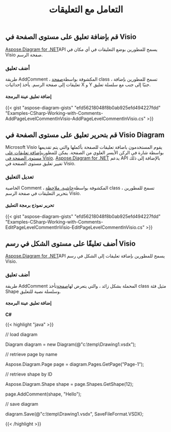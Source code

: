 ﻿---
title: التعامل مع التعليقات
type: docs
weight: 220
url: /ar/net/working-with-comments/
description: توضح هذه الصفحة كيفية إضافة التعليقات أو تحريرها باستخدام مكتبة Aspose.Diagram.
---
## **قم بإضافة تعليق على مستوى الصفحة في Visio**
[Aspose.Diagram for .NET](https://products.aspose.com/diagram/net/)API يسمح للمطورين بوضع التعليقات في أي مكان في Visio صفحة الرسم.
### **أضف تعليق**
 طريقة AddComment ، المكشوفة بواسطة[صفحة](http://www.aspose.com/api/net/diagram/aspose.diagram/page) class ، تسمح للمطورين بإضافة تعليقات إلى صفحة الرسم. يأخذ إحداثيات X و Y جنبًا إلى جنب مع سلسلة تعليق.
#### **إضافة تعليق عينة البرمجة**
{{< gist "aspose-diagram-gists" "efd56218048f8b0ab925efd494227fdd" "Examples-CSharp-Working-with-Comments-AddPageLevelCommentInVisio-AddPageLevelCommentInVisio.cs" >}}
## **قم بتحرير تعليق على مستوى الصفحة في Visio Diagram**
 Microsoft Visio يقوم المستخدمون باضافة تعليقات للصفحة بأكملها والتي يتم تقديمها بواسطة شارة في الركن الأيسر العلوي من الصفحة. يمكن للمطورين[إضافة تعليقات على مستوى الصفحة في Visio](/pages/createpage.action?spaceKey=diagramnet&title=Add+a+Page-Level+Comment+in+the+Visio&linkCreation=true&fromPageId=18350768). [Aspose.Diagram for .NET](https://products.aspose.com/diagram/net/) يدعم API بالإضافة إلى ذلك تغيير تعليق مستوى الصفحة في Visio.
### **تعديل التعليق**
 الخاصية Comment ، المكشوفة بواسطة[حاشية. ملاحظة](http://www.aspose.com/api/net/diagram/aspose.diagram/annotation) class ، تسمح للمطورين بتحرير التعليقات في صفحة الرسم Visio.
#### **تحرير نموذج برمجة التعليق**
{{< gist "aspose-diagram-gists" "efd56218048f8b0ab925efd494227fdd" "Examples-CSharp-Working-with-Comments-EditPageLevelCommentInVisio-EditPageLevelCommentInVisio.cs" >}}
## **أضف تعليقًا على مستوى الشكل في رسم Visio**
[Aspose.Diagram for .NET](https://www.aspose.com/products/diagram/net)API يسمح للمطورين بإضافة تعليقات إلى الشكل في رسم Visio.
### **أضف تعليق**
طريقة AddComment المحملة بشكل زائد ، والتي يتعرض لها[صفحة](http://www.aspose.com/api/net/diagram/aspose.diagram/page)تأخذ class مثيل فئة Shape وسلسلة نصية للتعليق.
#### **إضافة تعليق عينة البرمجة**
**C#**

{{< highlight "java" >}}

 // load diagram

Diagram diagram = new Diagram(@"c:\temp\Drawing1.vsdx");

// retrieve page by name

Aspose.Diagram.Page page = diagram.Pages.GetPage("Page-1");

// retrieve shape by ID

Aspose.Diagram.Shape shape = page.Shapes.GetShape(12);

page.AddComment(shape, "Hello");

// save diagram

diagram.Save(@"c:\temp\Drawing1.vsdx", SaveFileFormat.VSDX);

{{< /highlight >}}
